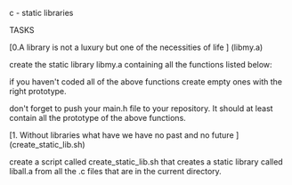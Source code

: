 c - static libraries

TASKS

[0.A library is not a luxury but one of the necessities of life ] (libmy.a)

create the static library libmy.a containing all the functions listed below:

if you haven't coded all of the above functions create empty ones with the right prototype.

don't forget to push your main.h file to your repository. It should at least contain all the prototype of the above functions.

[1. Without libraries what have we have no past and no future ] (create_static_lib.sh)

create a script called create_static_lib.sh that creates a static library called liball.a from all the .c files that are in the current directory.
